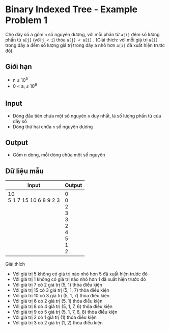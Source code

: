 # Binary Indexed Tree - Example Problem 1

Cho dãy số a gồm `n` số nguyên dương, với mỗi phần tử `a[i]` đếm số lượng phần tử `a[j]` (với `j < i`) thỏa `a[j] < a[i]` . (Giải thích: với mỗi giá trị `a[i]` trong dãy a đếm số lượng giá trị trong dãy a nhỏ hơn `a[i]` đã xuất hiện trước đó).

## Giới hạn

* n ≤ 10<sup>5</sup>
* 0 < a<sub>i</sub> ≤ 10<sup>6</sup>

## Input

* Dòng đầu tiên chứa một số nguyên `n` duy nhất, là số lượng phần tử của dãy số
* Dòng thứ hai chứa `n` số nguyên dương

## Output

* Gồm n dòng, mỗi dòng chứa một số nguyên

## Dữ liệu mẫu

| Input | Output |
|---|---|
| 10 <br> 5 1 7 15 10 6 8 9 2 3 <br> <br> <br> <br> <br> <br> <br> <br> <br> | 0 <br> 0 <br> 2 <br> 3 <br> 3 <br> 2 <br> 4 <br> 5 <br> 1 <br> 2

Giải thích

* Với giá trị 5 không có giá trị nào nhỏ hơn 5 đã xuất hiện trước đó
* Với giá trị 1 không có giá trị nào nhỏ hơn 1 đã xuất hiện trước đó
* Với giá trị 7 có 2 giá trị (5, 1) thỏa điều kiện
* Với giá trị 15 có 3 giá trị (5, 1, 7) thỏa điều kiện
* Với giá trị 10 có 3 giá trị (5, 1, 7) thỏa điều kiện
* Với giá trị 6 có 2 giá trị (5, 1) thỏa điều kiện
* Với giá trị 8 có 4 giá trị (5, 1, 7, 6) thỏa điều kiện
* Với giá trị 9 có 5 giá trị (5, 1, 7, 6, 8) thỏa điều kiện
* Với giá trị 2 có 1 giá trị (1) thỏa điều kiện
* Với giá trị 3 có 2 giá trị (1, 2) thỏa điều kiện
